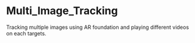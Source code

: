 # Multi_Image_Tracking
Tracking multiple images using AR foundation and playing different videos on each targets.
